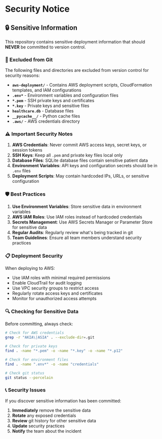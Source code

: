 # Security Notice

## 🔒 Sensitive Information

This repository contains sensitive deployment information that should **NEVER** be committed to version control.

### 🚫 Excluded from Git

The following files and directories are excluded from version control for security reasons:

- **`aws-deployment/`** - Contains AWS deployment scripts, CloudFormation templates, and IAM configurations
- **`.env*`** - Environment variables and configuration files
- **`*.pem`** - SSH private keys and certificates
- **`*.key`** - Private keys and sensitive files
- **`healthcare.db`** - Database files
- **`__pycache__/`** - Python cache files
- **`.aws/`** - AWS credentials directory

### ⚠️ Important Security Notes

1. **AWS Credentials**: Never commit AWS access keys, secret keys, or session tokens
2. **SSH Keys**: Keep all `.pem` and private key files local only
3. **Database Files**: SQLite database files contain sensitive patient data
4. **Environment Variables**: API keys and configuration secrets should be in `.env` files
5. **Deployment Scripts**: May contain hardcoded IPs, URLs, or sensitive configuration

### 🛡️ Best Practices

1. **Use Environment Variables**: Store sensitive data in environment variables
2. **AWS IAM Roles**: Use IAM roles instead of hardcoded credentials
3. **Secrets Management**: Use AWS Secrets Manager or Parameter Store for sensitive data
4. **Regular Audits**: Regularly review what's being tracked in git
5. **Team Guidelines**: Ensure all team members understand security practices

### 📋 Deployment Security

When deploying to AWS:
- Use IAM roles with minimal required permissions
- Enable CloudTrail for audit logging
- Use VPC security groups to restrict access
- Regularly rotate access keys and certificates
- Monitor for unauthorized access attempts

### 🔍 Checking for Sensitive Data

Before committing, always check:
```bash
# Check for AWS credentials
grep -r "AKIA\|ASIA" . --exclude-dir=.git

# Check for private keys
find . -name "*.pem" -o -name "*.key" -o -name "*.p12"

# Check for environment files
find . -name ".env*" -o -name "credentials"

# Check git status
git status --porcelain
```

### 📞 Security Issues

If you discover sensitive information has been committed:
1. **Immediately** remove the sensitive data
2. **Rotate** any exposed credentials
3. **Review** git history for other sensitive data
4. **Update** security practices
5. **Notify** the team about the incident
